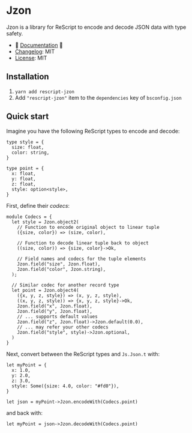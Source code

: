 # Jzon

Jzon is a library for ReScript to encode and decode JSON data with type safety.

- 🎷 [Documentation](https://nkrkv.github.io/jzon/) 🎷
- [Changelog](./CHANGELOG.md): MIT
- [License](./LICENSE.md): MIT

## Installation

1. `yarn add rescript-jzon`
2. Add `"rescript-jzon"` item to the `dependencies` key of `bsconfig.json`

## Quick start

Imagine you have the following ReScript types to encode and decode:

```rescript
type style = {
  size: float,
  color: string,
}

type point = {
  x: float,
  y: float,
  z: float,
  style: option<style>,
}
```

First, define their _codecs_:

```rescript
module Codecs = {
  let style = Jzon.object2(
    // Function to encode original object to linear tuple
    ({size, color}) => (size, color),

    // Function to decode linear tuple back to object
    ((size, color)) => {size, color}->Ok,

    // Field names and codecs for the tuple elements
    Jzon.field("size", Jzon.float),
    Jzon.field("color", Jzon.string),
  );

  // Similar codec for another record type
  let point = Jzon.object4(
    ({x, y, z, style}) => (x, y, z, style),
    ((x, y, z, style)) => {x, y, z, style}->Ok,
    Jzon.field("x", Jzon.float),
    Jzon.field("y", Jzon.float),
    // ... supports default values
    Jzon.field("z", Jzon.float)->Jzon.default(0.0),
    // ... may refer your other codecs
    Jzon.field("style", style)->Jzon.optional,
  )
}
```

Next, convert between the ReScript types and `Js.Json.t` with:

```rescript
let myPoint = {
  x: 1.0,
  y: 2.0,
  z: 3.0,
  style: Some({size: 4.0, color: "#fd0"}),
}

let json = myPoint->Jzon.encodeWith(Codecs.point)
```

and back with:

```rescript
let myPoint = json->Jzon.decodeWith(Codecs.point)
```
